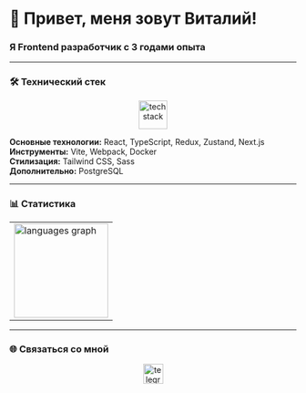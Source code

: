 # 👋 Привет, меня зовут Виталий!

### **Я Frontend разработчик с 3 годами опыта**

---

### 🛠️ **Технический стек**

<div align="center">
  <img src="https://skillicons.dev/icons?i=react,typescript,redux,nextjs,vite,webpack,zustand,tailwind,sass,postgresql,docker" height="50" alt="tech stack" />
</div>

**Основные технологии:** React, TypeScript, Redux, Zustand, Next.js  
**Инструменты:** Vite, Webpack, Docker  
**Стилизация:** Tailwind CSS, Sass  
**Дополнительно:** PostgreSQL

---

### 📊 **Статистика**

<div align="center">
  <table>
    <tr>
      <td>
        <img src="https://github-readme-stats.vercel.app/api/top-langs/?username=Mayraiden&layout=compact&theme=dracula&hide_border=true&exclude_repo=github-readme-stats" height="165" alt="languages graph"/>
      </td>
    </tr>
  </table>
</div>

---

### 🌐 **Связаться со мной**

<div align="center">
  <a href="https://t.me/vchronos" target="_blank">
    <img src="https://img.shields.io/badge/Telegram-2CA5E0?style=for-the-badge&logo=telegram&logoColor=white" height="35" alt="telegram"/>
  </a>
</div>
